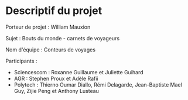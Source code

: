 # Descriptif du projet

Porteur de projet : William Mauxion

Sujet : Bouts du monde - carnets de voyageurs

Nom d'équipe : Conteurs de voyages

Participants : 

- Sciencescom : Roxanne Guillaume et Juliette Guihard
- AGR : Stephen Proux et Adèle Rafii
- Polytech : Thierno Oumar Diallo, Rémi Delagarde, Jean-Baptiste Mael Guy, Zijie Peng et Anthony Lusteau
